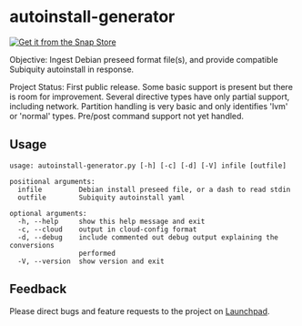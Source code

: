 
# autoinstall-generator

[![Get it from the Snap Store](https://snapcraft.io/static/images/badges/en/snap-store-black.svg)](https://snapcraft.io/autoinstall-generator)

Objective: Ingest Debian preseed format file(s), and provide compatible
Subiquity autoinstall in response.

Project Status: First public release.  Some basic support is present but there
is room for improvement.  Several directive types have only partial support,
including network.  Partition handling is very basic and only identifies 'lvm'
or 'normal' types.  Pre/post command support not yet handled.

## Usage

    usage: autoinstall-generator.py [-h] [-c] [-d] [-V] infile [outfile]

    positional arguments:
      infile         Debian install preseed file, or a dash to read stdin
      outfile        Subiquity autoinstall yaml

    optional arguments:
      -h, --help     show this help message and exit
      -c, --cloud    output in cloud-config format
      -d, --debug    include commented out debug output explaining the conversions
                     performed
      -V, --version  show version and exit

## Feedback

Please direct bugs and feature requests to the project on
[Launchpad](https://launchpad.net/autoinstall-generator).
